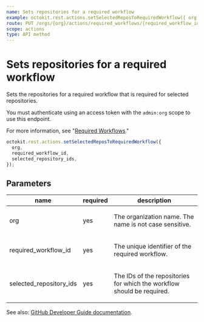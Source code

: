 ```yaml
---
name: Sets repositories for a required workflow
example: octokit.rest.actions.setSelectedReposToRequiredWorkflow({ org, required_workflow_id, selected_repository_ids })
route: PUT /orgs/{org}/actions/required_workflows/{required_workflow_id}/repositories
scope: actions
type: API method
---
```


# Sets repositories for a required workflow

Sets the repositories for a required workflow that is required for selected repositories.

You must authenticate using an access token with the `admin:org` scope to use this endpoint.

For more information, see "[Required Workflows](https://docs.github.com/actions/using-workflows/required-workflows)."

```js
octokit.rest.actions.setSelectedReposToRequiredWorkflow({
  org,
  required_workflow_id,
  selected_repository_ids,
});
```

## Parameters

<table>
  <thead>
    <tr>
      <th>name</th>
      <th>required</th>
      <th>description</th>
    </tr>
  </thead>
  <tbody>
    <tr><td>org</td><td>yes</td><td>

The organization name. The name is not case sensitive.

</td></tr>
<tr><td>required_workflow_id</td><td>yes</td><td>

The unique identifier of the required workflow.

</td></tr>
<tr><td>selected_repository_ids</td><td>yes</td><td>

The IDs of the repositories for which the workflow should be required.

</td></tr>
  </tbody>
</table>

See also: [GitHub Developer Guide documentation](https://docs.github.com/rest/reference/actions#set-selected-repositories-for-a-required-workflow).
